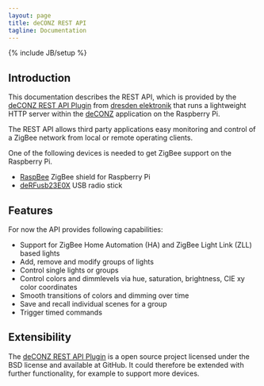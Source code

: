 ```yaml
---
layout: page
title: deCONZ REST API
tagline: Documentation
---
```

{% include JB/setup %}

## Introduction

This documentation describes the REST API, which is provided by the [deCONZ REST API Plugin](http://github.com/dresden-elektronik/deconz-rest-plugin) from [dresden elektronik](http://www.dresden-elektronik.de?L=1) that runs a lightweight HTTP server within the [deCONZ](http://www.dresden-elektronik.de/funktechnik/products/software/pc/deconz?L=1) application on the Raspberry Pi.

The REST API allows third party applications easy monitoring and control of a ZigBee network from local or remote operating clients.

One of the following devices is needed to get ZigBee support on the Raspberry Pi.

* [RaspBee](http://www.dresden-elektronik.de/funktechnik/solutions/wireless-light-control/raspbee?L=1) ZigBee shield for Raspberry Pi
* [deRFusb23E0X](http://www.dresden-elektronik.de/funktechnik/products/usb-radio-sticks/derfusb/?L=1) USB radio stick

## Features
For now the API provides following capabilities:

- Support for ZigBee Home Automation (HA) and ZigBee Light Link (ZLL) based lights
- Add, remove and modify groups of lights
- Control single lights or groups
- Control colors and dimmlevels via hue, saturation, brightness, CIE xy color coordinates
- Smooth transitions of colors and dimming over time
- Save and recall individual scenes for a group
- Trigger timed commands

## Extensibility
The [deCONZ REST API Plugin](http://github.com/dresden-elektronik/deconz-rest-plugin) is a open source project licensed under the BSD license and available at GitHub. It could therefore be extended with further functionality, for example to support more devices.
